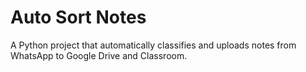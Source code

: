 # Auto Sort Notes

A Python project that automatically classifies and uploads notes from WhatsApp to Google Drive and Classroom.
